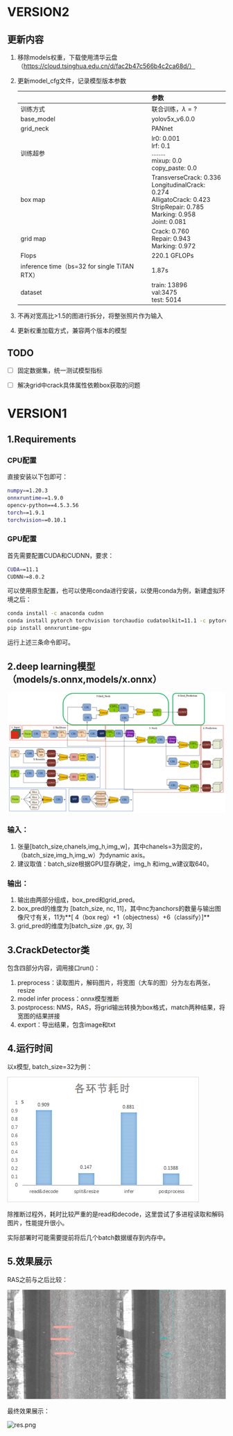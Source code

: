 # VERSION2 

## 更新内容

1. 移除models权重，下载使用清华云盘（https://cloud.tsinghua.edu.cn/d/fac2b47c566b4c2ca68d/）

2. 更新model_cfg文件，记录模型版本参数

   |                                              | 参数                                                         |
   | -------------------------------------------- | ------------------------------------------------------------ |
   | 训练方式                                     | 联合训练，$\lambda = ?$                                      |
   | base_model                                   | yolov5x_v6.0.0                                               |
   | grid_neck                                    | PANnet                                                       |
   | 训练超参                                     | lr0: 0.001<br/>lrf: 0.1<br/>……..<br/>mixup: 0.0<br/>copy_paste: 0.0 |
   | box map                                      | TransverseCrack: 0.336<br/>LongitudinalCrack: 0.274<br/>AlligatoCrack: 0.423<br/>StripRepair: 0.785<br/>Marking: 0.958<br/>Joint: 0.081 |
   | grid map                                     | Crack: 0.760<br/>Repair: 0.943<br/>Marking: 0.972            |
   | Flops                                        | 220.1 GFLOPs                                                 |
   | inference time（bs=32 for single TiTAN RTX） | 1.87s                                                        |
   | dataset                                      | train: 13896<br/>val:3475<br/>test: 5014                     |

3. 不再对宽高比>1.5的图进行拆分，将整张照片作为输入

4. 更新权重加载方式，兼容两个版本的模型

## TODO

- [ ] 固定数据集，统一测试模型指标
- [ ] 解决grid中crack具体属性依赖box获取的问题



# VERSION1

## 1.Requirements

### CPU配置

直接安装以下包即可：

```bash
numpy==1.20.3
onnxruntime==1.9.0
opencv-python==4.5.3.56
torch==1.9.1
torchvision==0.10.1
```

### GPU配置

首先需要配置CUDA和CUDNN，要求：

```bash
CUDA==11.1
CUDNN>=8.0.2
```

可以使用原生配置，也可以使用conda进行安装，以使用conda为例，新建虚拟环境之后：

```bash
conda install -c anaconda cudnn
conda install pytorch torchvision torchaudio cudatoolkit=11.1 -c pytorch -c nvidia
pip install onnxruntime-gpu
```

运行上述三条命令即可。

## 2.deep learning模型（models/s.onnx,models/x.onnx）

![model.png](https://github.com/qiy20/crackdetect_demo/blob/main/model.png?raw=true)

### 输入：

1. 张量[batch_size,chanels,img_h,img_w]，其中chanels=3为固定的，（batch_size,img_h,img_w）为dynamic axis。
2. 建议取值：batch_size根据GPU显存确定，img_h 和img_w建议取640。

### 输出：

1. 输出由两部分组成，box_pred和grid_pred。
2. box_pred的维度为 [batch_size, nc, 11]，其中nc为anchors的数量与输出图像尺寸有关，11为**[ 4（box reg）+1（objectness）+6（classify）]**
3. grid_pred的维度为[batch_size ,gx, gy, 3]

## 3.CrackDetector类

包含四部分内容，调用接口run()：

1. preprocess：读取图片，解码图片，将宽图（大车的图）分为左右两张，resize
2. model infer process：onnx模型推断
3. postprocess: NMS，RAS，将grid输出转换为box格式，match两种结果，将宽图的结果拼接
4. export：导出结果，包含image和txt

## 4.运行时间

以x模型, batch_size=32为例：

![time_consuming.png](https://github.com/qiy20/crackdetect_demo/blob/main/time_consuming.png?raw=true)

除推断过程外，耗时比较严重的是read和decode，这里尝试了多进程读取和解码图片，性能提升很小。

实际部署时可能需要提前将后几个batch数据缓存到内存中。

## 5.效果展示

RAS之前与之后比较：

![before&after_RAS.png](https://github.com/qiy20/crackdetect_demo/blob/main/before&after_RAS.png?raw=true)

最终效果展示：

![res.png](https://github.com/qiy20/crackdetect_demo/blob/main/res.png?raw=true)

